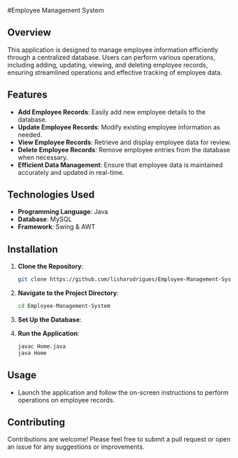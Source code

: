  #Employee Management System

## Overview

This application is designed to manage employee information efficiently through a centralized database. Users can perform various operations, including adding, updating, viewing, and deleting employee records, ensuring streamlined operations and effective tracking of employee data.

## Features

- **Add Employee Records**: Easily add new employee details to the database.
- **Update Employee Records**: Modify existing employee information as needed.
- **View Employee Records**: Retrieve and display employee data for review.
- **Delete Employee Records**: Remove employee entries from the database when necessary.
- **Efficient Data Management**: Ensure that employee data is maintained accurately and updated in real-time.

## Technologies Used

- **Programming Language**: Java
- **Database**: MySQL
- **Framework**: Swing & AWT

## Installation

1. **Clone the Repository**:
   ```bash
   git clone https://github.com/lisharodrigues/Employee-Management-System.git
   ```

2. **Navigate to the Project Directory**:
   ```bash
   cd Employee-Management-System
   ```

3. **Set Up the Database**:

4. **Run the Application**:
   ```bash
   javac Home.java
   java Home
   ```

## Usage

- Launch the application and follow the on-screen instructions to perform operations on employee records.

## Contributing

Contributions are welcome! Please feel free to submit a pull request or open an issue for any suggestions or improvements.
